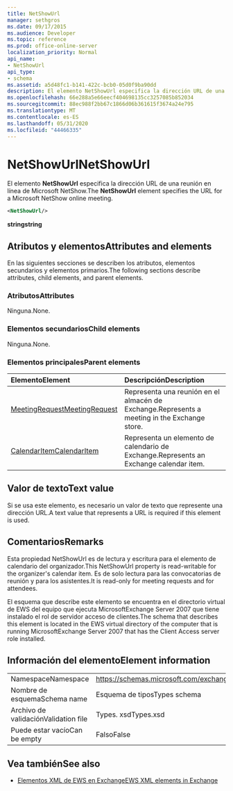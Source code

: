 ```yaml
---
title: NetShowUrl
manager: sethgros
ms.date: 09/17/2015
ms.audience: Developer
ms.topic: reference
ms.prod: office-online-server
localization_priority: Normal
api_name:
- NetShowUrl
api_type:
- schema
ms.assetid: a5d48fc1-b141-422c-bcb0-05d0f9ba90dd
description: El elemento NetShowUrl especifica la dirección URL de una reunión en línea de Microsoft NetShow.
ms.openlocfilehash: 66e288a5e66eecf404698135cc3257085b852034
ms.sourcegitcommit: 88ec988f2bb67c1866d06b361615f3674a24e795
ms.translationtype: MT
ms.contentlocale: es-ES
ms.lasthandoff: 05/31/2020
ms.locfileid: "44466335"
---
```

# <a name="netshowurl"></a><span data-ttu-id="b6908-103">NetShowUrl</span><span class="sxs-lookup"><span data-stu-id="b6908-103">NetShowUrl</span></span>

<span data-ttu-id="b6908-104">El elemento **NetShowUrl** especifica la dirección URL de una reunión en línea de Microsoft NetShow.</span><span class="sxs-lookup"><span data-stu-id="b6908-104">The **NetShowUrl** element specifies the URL for a Microsoft NetShow online meeting.</span></span> 
  
```xml
<NetShowUrl/>
```

 <span data-ttu-id="b6908-105">**string**</span><span class="sxs-lookup"><span data-stu-id="b6908-105">**string**</span></span>
## <a name="attributes-and-elements"></a><span data-ttu-id="b6908-106">Atributos y elementos</span><span class="sxs-lookup"><span data-stu-id="b6908-106">Attributes and elements</span></span>

<span data-ttu-id="b6908-107">En las siguientes secciones se describen los atributos, elementos secundarios y elementos primarios.</span><span class="sxs-lookup"><span data-stu-id="b6908-107">The following sections describe attributes, child elements, and parent elements.</span></span>
  
### <a name="attributes"></a><span data-ttu-id="b6908-108">Atributos</span><span class="sxs-lookup"><span data-stu-id="b6908-108">Attributes</span></span>

<span data-ttu-id="b6908-109">Ninguna.</span><span class="sxs-lookup"><span data-stu-id="b6908-109">None.</span></span>
  
### <a name="child-elements"></a><span data-ttu-id="b6908-110">Elementos secundarios</span><span class="sxs-lookup"><span data-stu-id="b6908-110">Child elements</span></span>

<span data-ttu-id="b6908-111">Ninguna.</span><span class="sxs-lookup"><span data-stu-id="b6908-111">None.</span></span>
  
### <a name="parent-elements"></a><span data-ttu-id="b6908-112">Elementos principales</span><span class="sxs-lookup"><span data-stu-id="b6908-112">Parent elements</span></span>

|<span data-ttu-id="b6908-113">**Elemento**</span><span class="sxs-lookup"><span data-stu-id="b6908-113">**Element**</span></span>|<span data-ttu-id="b6908-114">**Descripción**</span><span class="sxs-lookup"><span data-stu-id="b6908-114">**Description**</span></span>|
|:-----|:-----|
|[<span data-ttu-id="b6908-115">MeetingRequest</span><span class="sxs-lookup"><span data-stu-id="b6908-115">MeetingRequest</span></span>](meetingrequest.md) <br/> |<span data-ttu-id="b6908-116">Representa una reunión en el almacén de Exchange.</span><span class="sxs-lookup"><span data-stu-id="b6908-116">Represents a meeting in the Exchange store.</span></span>  <br/> |
|[<span data-ttu-id="b6908-117">CalendarItem</span><span class="sxs-lookup"><span data-stu-id="b6908-117">CalendarItem</span></span>](calendaritem.md) <br/> |<span data-ttu-id="b6908-118">Representa un elemento de calendario de Exchange.</span><span class="sxs-lookup"><span data-stu-id="b6908-118">Represents an Exchange calendar item.</span></span>  <br/> |
   
## <a name="text-value"></a><span data-ttu-id="b6908-119">Valor de texto</span><span class="sxs-lookup"><span data-stu-id="b6908-119">Text value</span></span>

<span data-ttu-id="b6908-120">Si se usa este elemento, es necesario un valor de texto que represente una dirección URL.</span><span class="sxs-lookup"><span data-stu-id="b6908-120">A text value that represents a URL is required if this element is used.</span></span>
  
## <a name="remarks"></a><span data-ttu-id="b6908-121">Comentarios</span><span class="sxs-lookup"><span data-stu-id="b6908-121">Remarks</span></span>

<span data-ttu-id="b6908-122">Esta propiedad NetShowUrl es de lectura y escritura para el elemento de calendario del organizador.</span><span class="sxs-lookup"><span data-stu-id="b6908-122">This NetShowUrl property is read-writable for the organizer's calendar item.</span></span> <span data-ttu-id="b6908-123">Es de solo lectura para las convocatorias de reunión y para los asistentes.</span><span class="sxs-lookup"><span data-stu-id="b6908-123">It is read-only for meeting requests and for attendees.</span></span>
  
<span data-ttu-id="b6908-124">El esquema que describe este elemento se encuentra en el directorio virtual de EWS del equipo que ejecuta MicrosoftExchange Server 2007 que tiene instalado el rol de servidor acceso de clientes.</span><span class="sxs-lookup"><span data-stu-id="b6908-124">The schema that describes this element is located in the EWS virtual directory of the computer that is running MicrosoftExchange Server 2007 that has the Client Access server role installed.</span></span>
  
## <a name="element-information"></a><span data-ttu-id="b6908-125">Información del elemento</span><span class="sxs-lookup"><span data-stu-id="b6908-125">Element information</span></span>

|||
|:-----|:-----|
|<span data-ttu-id="b6908-126">Namespace</span><span class="sxs-lookup"><span data-stu-id="b6908-126">Namespace</span></span>  <br/> |https://schemas.microsoft.com/exchange/services/2006/types  <br/> |
|<span data-ttu-id="b6908-127">Nombre de esquema</span><span class="sxs-lookup"><span data-stu-id="b6908-127">Schema name</span></span>  <br/> |<span data-ttu-id="b6908-128">Esquema de tipos</span><span class="sxs-lookup"><span data-stu-id="b6908-128">Types schema</span></span>  <br/> |
|<span data-ttu-id="b6908-129">Archivo de validación</span><span class="sxs-lookup"><span data-stu-id="b6908-129">Validation file</span></span>  <br/> |<span data-ttu-id="b6908-130">Types. xsd</span><span class="sxs-lookup"><span data-stu-id="b6908-130">Types.xsd</span></span>  <br/> |
|<span data-ttu-id="b6908-131">Puede estar vacío</span><span class="sxs-lookup"><span data-stu-id="b6908-131">Can be empty</span></span>  <br/> |<span data-ttu-id="b6908-132">Falso</span><span class="sxs-lookup"><span data-stu-id="b6908-132">False</span></span>  <br/> |
   
## <a name="see-also"></a><span data-ttu-id="b6908-133">Vea también</span><span class="sxs-lookup"><span data-stu-id="b6908-133">See also</span></span>



- [<span data-ttu-id="b6908-134">Elementos XML de EWS en Exchange</span><span class="sxs-lookup"><span data-stu-id="b6908-134">EWS XML elements in Exchange</span></span>](ews-xml-elements-in-exchange.md)

